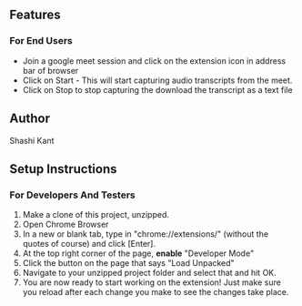 

## Features
### For End Users
- Join a google meet session and click on the extension icon in address bar of browser
- Click on Start - This will start capturing audio transcripts from the meet.
- Click on Stop to stop capturing the download the transcript as a text file


## Author
Shashi Kant


## Setup Instructions

### For Developers And Testers

1. Make a clone of this project, unzipped.
2. Open Chrome Browser
3. In a new or blank tab, type in "chrome://extensions/" (without the quotes of course) and click [Enter].
4. At the top right corner of the page, **enable** "Developer Mode"
5. Click the button on the page that says "Load Unpacked"
6. Navigate to your unzipped project folder and select that and hit OK.
7. You are now ready to start working on the extension! Just make sure you reload after each change you make to see the changes take place.
